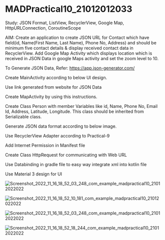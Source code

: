 # MADPractical10_21012012033

Study: JSON Format, ListView, RecyclerView, Google Map, HttpURLConnection, CoroutineScope

AIM: Create an application to create JSON URL for Contact which have field(id, Name(First Name, Last Name), Phone No, Address) and should be minimum five contact details & display received contact data in RecyclerView. Add Google Map Activity which displays location which is received in JSON Data in google Maps activity and set the zoom level to 10.

To Generate JSON Data, Refer: https://app.json-generator.com/

Create MainActivity according to below UI design.

Use link generated from website for JSON Data

Create MapActivity by using this instructions.

Create Class Person with member Variables like id, Name, Phone No, Email Id, Address, Latitude, Longitude. This class should be inherited from Serializable class.

Generate JSON data format according to below image.

Use RecyclerView Adapter according to Practical-9

Add Internet Permission in  Manifest file

Create Class HttpRequest for communicating with Web URL

Use Databinding in gradle file to easy way integrate xml into kotlin file

Use Material 3 design for UI



![Screenshot_2022_11_16_18_52_03_248_com_example_madpractical10_21012022022](https://user-images.githubusercontent.com/110646988/202193402-e0c4a6bd-13bf-471a-bba7-ed943cf2220b.jpg)


![Screenshot_2022_11_16_18_52_10_181_com_example_madpractical10_21012022022](https://user-images.githubusercontent.com/110646988/202193438-3309809d-7756-47fa-b630-34d4f1b04374.jpg)


![Screenshot_2022_11_16_18_52_03_248_com_example_madpractical10_21012022022](https://user-images.githubusercontent.com/110646988/202193498-dc330f59-d9b2-4492-b9fc-915ed2ef51c1.jpg)


![Screenshot_2022_11_16_18_52_18_244_com_example_madpractical10_21012022022](https://user-images.githubusercontent.com/110646988/202193473-7ce23f2f-f8a7-4569-ad9a-4c0f00195168.jpg)
